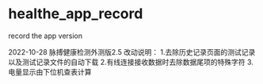 # healthe_app_record
record the app version

2022-10-28
脉搏健康检测外测版2.5
改动说明：
1.去除历史记录页面的测试记录以及测试记录文件的自动下载
2.有线连接接收数据时去除数据尾项的特殊字符
3.电量显示由下位机查表计算
